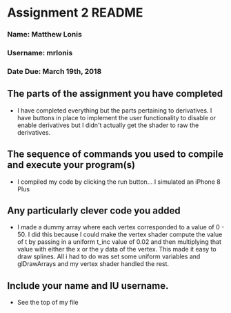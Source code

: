 # Assignment 2 README

### Name: Matthew Lonis
### Username: mrlonis
### Date Due: March 19th, 2018

## The parts of the assignment you have completed
- I have completed everything but the parts pertaining to derivatives. I have buttons in place to implement the user functionality to disable or enable derivatives but I didn't actually get the shader to raw the derivatives.

## The sequence of commands you used to compile and execute your program(s)
- I compiled my code by clicking the run button... I simulated an iPhone 8 Plus

## Any particularly clever code you added
- I made a dummy array where each vertex corresponded to a value of 0 - 50. I did this because I could make the vertex shader compute the value of t by passing in a uniform t_inc value of 0.02 and then multiplying that value with either the x or the y data of the vertex. This made it easy to draw splines. All i had to do was set some uniform variables and glDrawArrays and my vertex shader handled the rest.

## Include your name and IU username.
- See the top of my file
